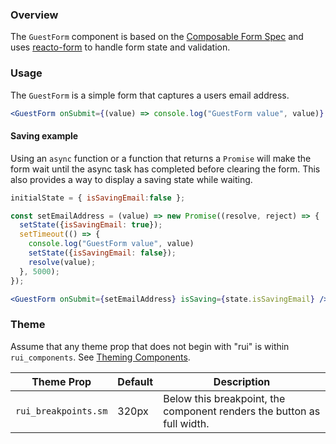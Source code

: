 ### Overview
The `GuestForm` component is based on the [Composable Form Spec](http://forms.dairystatedesigns.com/) and uses [reacto-form](http://forms.dairystatedesigns.com/reacto-form/) to handle form state and validation.

### Usage
The `GuestForm` is a simple form that captures a users email address.
```jsx
<GuestForm onSubmit={(value) => console.log("GuestForm value", value)} />
```

#### Saving example
Using an `async` function or a function that returns a `Promise` will make the form wait until the async task has completed before clearing the form.
This also provides a way to display a saving state while waiting.
```jsx
initialState = { isSavingEmail:false };

const setEmailAddress = (value) => new Promise((resolve, reject) => {
  setState({isSavingEmail: true});
  setTimeout(() => {
    console.log("GuestForm value", value)
    setState({isSavingEmail: false});
    resolve(value);
  }, 5000);
});

<GuestForm onSubmit={setEmailAddress} isSaving={state.isSavingEmail} />
```

### Theme

Assume that any theme prop that does not begin with "rui" is within `rui_components`. See [Theming Components](./#!/Theming%20Components).

| Theme Prop           | Default | Description                                                            |
| -------------------- | ------- | ---------------------------------------------------------------------- |
| `rui_breakpoints.sm` | 320px   | Below this breakpoint, the component renders the button as full width. |
